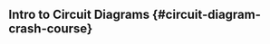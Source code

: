 ## Intro to Circuit Diagrams {#circuit-diagram-crash-course}

```{r child='../../shared/intro/circuit-diagram-intro.md'}
```

<!--

////
// Listing of components used in this Kit,
// should look something like this: https://learn.sparkfun.com/tutorials/how-to-read-a-schematic/schematic-symbols-part-1

// each component should have a section that shows:
//	* the name of the component
//	* the symbol
//	* a brief description that includes:
//		* how many terminals it has
//		* if there are any values associated with the diagram, explain what it means
//		* a photo of the real component
-->

```{r child = '../../shared/circuit-components/led.md'}
```

```{r child = '../../shared/circuit-components/resistor.md'}
```

```{r child = '../../shared/circuit-components/capacitor.md'}
```

```{r child = '../../shared/circuit-components/power-supply.md'}
```

```{r child = '../../shared/circuit-components/ground.md'}
```

```{r child = '../../shared/circuit-components/spst.md'}
```

```{r child = '../../shared/circuit-components/spdt.md'}
```

```{r child = '../../shared/circuit-components/integrated-circuit.md'}
```

```{r child = '../../shared/circuit-components/omega-pin.md'}
```

```{r child = '../../shared/circuit-components/device-pin.md'}
```

```{r child = '../../shared/circuit-components/servo.md'}
```
